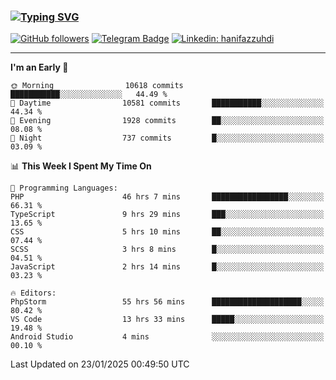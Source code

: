 ### [![Typing SVG](https://readme-typing-svg.herokuapp.com?font=lato&size=22&lines=Hi+There+👋)](https://git.io/typing-svg) 

[![GitHub followers](https://img.shields.io/github/followers/hanifazzuhdi?label=Follow&style=social)](https://github.com/hanifazzuhdi/?tab=follow) 
[![Telegram Badge](https://img.shields.io/badge/-hanif0198-blue?style=social&logo=telegram&link=https://www.t.me/hanif0198/)](https://www.t.me/hanif0198/) 
[![Linkedin: hanifazzuhdi](https://img.shields.io/badge/-hanifazzuhdi-blue?style=flat-square&logo=Linkedin&logoColor=white&link=https://www.linkedin.com/in/hanif-az-zuhdi-69688019b/)](https://www.linkedin.com/in/hanif-az-zuhdi-69688019b/) 

<hr/>

<!--START_SECTION:waka-->
**I'm an Early 🐤** 

```text
🌞 Morning                10618 commits       ███████████░░░░░░░░░░░░░░   44.49 % 
🌆 Daytime                10581 commits       ███████████░░░░░░░░░░░░░░   44.34 % 
🌃 Evening                1928 commits        ██░░░░░░░░░░░░░░░░░░░░░░░   08.08 % 
🌙 Night                  737 commits         █░░░░░░░░░░░░░░░░░░░░░░░░   03.09 % 
```


📊 **This Week I Spent My Time On** 

```text
💬 Programming Languages: 
PHP                      46 hrs 7 mins       █████████████████░░░░░░░░   66.31 % 
TypeScript               9 hrs 29 mins       ███░░░░░░░░░░░░░░░░░░░░░░   13.65 % 
CSS                      5 hrs 10 mins       ██░░░░░░░░░░░░░░░░░░░░░░░   07.44 % 
SCSS                     3 hrs 8 mins        █░░░░░░░░░░░░░░░░░░░░░░░░   04.51 % 
JavaScript               2 hrs 14 mins       █░░░░░░░░░░░░░░░░░░░░░░░░   03.23 % 

🔥 Editors: 
PhpStorm                 55 hrs 56 mins      ████████████████████░░░░░   80.42 % 
VS Code                  13 hrs 33 mins      █████░░░░░░░░░░░░░░░░░░░░   19.48 % 
Android Studio           4 mins              ░░░░░░░░░░░░░░░░░░░░░░░░░   00.10 % 
```


 Last Updated on 23/01/2025 00:49:50 UTC
<!--END_SECTION:waka-->
